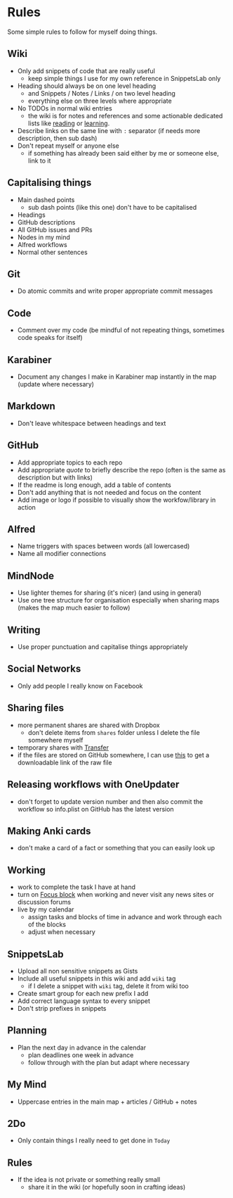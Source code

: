 # Rules
Some simple rules to follow for myself doing things.

## Wiki
 - Only add snippets of code that are really useful
	- keep simple things I use for my own reference in SnippetsLab only
- Heading should always be on one level heading
	- and Snippets / Notes / Links / on two level heading
	- everything else on three levels where appropriate
- No TODOs in normal wiki entries
	- the wiki is for notes and references and some actionable dedicated lists like [reading](../working-on/Reading.md) or [learning](../working-on/Learning.md).
- Describe links on the same line with `:` separator (if needs more description, then sub dash)
- Don't repeat myself or anyone else
	- if something has already been said either by me or someone else, link to it

## Capitalising things
- Main dashed points
	- sub dash points (like this one) don't have to be capitalised
- Headings
- GitHub descriptions
- All GitHub issues and PRs
- Nodes in my mind
- Alfred workflows 
- Normal other sentences

## Git
- Do atomic commits and write proper appropriate commit messages

## Code
- Comment over my code (be mindful of not repeating things, sometimes code speaks for itself)

## Karabiner
- Document any changes I make in Karabiner map instantly in the map (update where necessary)

## Markdown
- Don't leave whitespace between headings and text

## GitHub
- Add appropriate topics to each repo
- Add appropriate _quote_ to briefly describe the repo (often is the same as description but with links)
- If the readme is long enough, add a table of contents
- Don't add anything that is not needed and focus on the content
- Add image or logo if possible to visually show the workfow/library in action

## Alfred
- Name triggers with spaces between words (all lowercased)
- Name all modifier connections

## MindNode
- Use lighter themes for sharing (it's nicer) (and using in general)
- Use one tree structure for organisation especially when sharing maps (makes the map much easier to follow)

## Writing
- Use proper punctuation and capitalise things appropriately

## Social Networks
- Only add people I really know on Facebook

## Sharing files
- more permanent shares are shared with Dropbox
	-  don't delete items from `shares` folder unless I delete the file somewhere myself
- temporary shares with [Transfer](https://transfer.sh)
 - if the files are stored on GitHub somewhere, I can use [this](http://rawgit.com/) to get a downloadable link of the raw file

## Releasing workflows with OneUpdater
- don't forget to update version number and then also commit the workflow so info.plist on GitHub has the latest version

## Making Anki cards
- don't make a card of a fact or something that you can easily look up

## Working
- work to complete the task I have at hand
- turn on [Focus block](https://heyfocus.com) when working and never visit any news sites or discussion forums
- live by my calendar 
	- assign tasks and blocks of time in advance and work through each of the blocks
	- adjust when necessary

## SnippetsLab
- Upload all non sensitive snippets as Gists
- Include all useful snippets in this wiki and add `wiki` tag
	- if I delete a snippet with `wiki` tag, delete it from wiki too
- Create smart group for each new prefix I add
- Add correct language syntax to every snippet
- Don't strip prefixes in snippets

## Planning
- Plan the next day in advance in the calendar
	- plan deadlines one week in advance
	- follow through with the plan but adapt where necessary

## My Mind
- Uppercase entries in the main map + articles / GitHub + notes

## 2Do
- Only contain things I really need to get done in `Today`

## Rules
- If the idea is not private or something really small
	- share it in the wiki (or hopefully soon in crafting ideas)